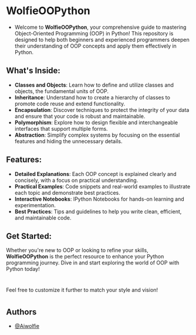 # WolfieOOPython

- Welcome to **WolfieOOPython**, your comprehensive guide to mastering Object-Oriented Programming (OOP) in Python! This repository is designed to help both beginners and experienced programmers deepen their understanding of OOP concepts and apply them effectively in Python.

## What's Inside:
- **Classes and Objects**: Learn how to define and utilize classes and objects, the fundamental units of OOP.
- **Inheritance**: Understand how to create a hierarchy of classes to promote code reuse and extend functionality.
- **Encapsulation**: Discover techniques to protect the integrity of your data and ensure that your code is robust and maintainable.
- **Polymorphism**: Explore how to design flexible and interchangeable interfaces that support multiple forms.
- **Abstraction**: Simplify complex systems by focusing on the essential features and hiding the unnecessary details.

## Features:
- **Detailed Explanations**: Each OOP concept is explained clearly and concisely, with a focus on practical understanding.
- **Practical Examples**: Code snippets and real-world examples to illustrate each topic and demonstrate best practices.
- **Interactive Notebooks**: IPython Notebooks for hands-on learning and experimentation.
- **Best Practices**: Tips and guidelines to help you write clean, efficient, and maintainable code.

## Get Started:
Whether you're new to OOP or looking to refine your skills, **WolfieOOPython** is the perfect resource to enhance your Python programming journey. Dive in and start exploring the world of OOP with Python today!

# 
Feel free to customize it further to match your style and vision!
# 

## Authors

- [@Aiwolfie](https://github.com/AIwolfie)
